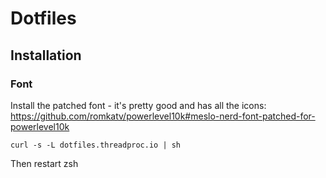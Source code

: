 # Dotfiles

## Installation

### Font
Install the patched font - it's pretty good and has all the icons:
https://github.com/romkatv/powerlevel10k#meslo-nerd-font-patched-for-powerlevel10k

```
curl -s -L dotfiles.threadproc.io | sh
```

Then restart zsh
